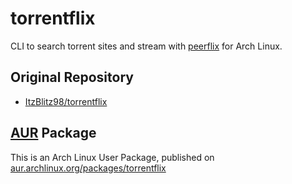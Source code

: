 # torrentflix

CLI to search torrent sites and stream with [peerflix][1] for Arch Linux.

## Original Repository

- [ItzBlitz98/torrentflix][3]

## [AUR][4] Package

This is an Arch Linux User Package, published on
[aur.archlinux.org/packages/torrentflix][2]

[1]: https://github.com/mafintosh/peerflix
[2]: https://aur.archlinux.org/packages/torrentflix/
[3]: https://github.com/ItzBlitz98/torrentflix
[4]: https://aur.archlinux.org/
